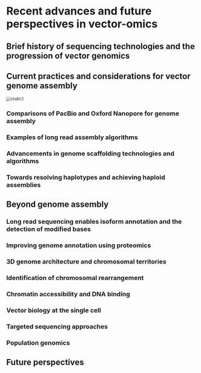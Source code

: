 # Recent advances and future perspectives in vector-omics

## Brief history of sequencing technologies and the progression of vector genomics





## Current practices and considerations for vector genome assembly

<img src="http://cdn.liguocheng.top/uPic/x2q8CZ.png" alt="x2q8CZ" style="zoom:67%;" />

### Comparisons of PacBio and Oxford Nanopore for genome assembly 





### Examples of long read assembly algorithms 





### Advancements in genome scaffolding technologies and algorithms 



### Towards resolving haplotypes and achieving haploid assemblies 



## Beyond genome assembly

### Long read sequencing enables isoform annotation and the detection of modified bases 



### Improving genome annotation using proteomics



### 3D genome architecture and chromosomal territories 



### Identification of chromosomal rearrangement 



### Chromatin accessibility and DNA binding



### Vector biology at the single cell 



### Targeted sequencing approaches 



### Population genomics



## Future perspectives 

